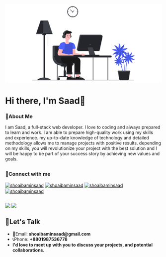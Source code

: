 ![GitHub Logo](/github-01.png)
# Hi there, I'm Saad👋

### 📖About Me

I am Saad, a full-stack web developer. I love to coding and always prepared to learn and work. I am able to prepare high-quality work using my skills and experience. my up-to-date knowledge of technology and detailed methodology allows me to manage projects with positive results. depending on my skills, you will revolutionize your project with the best solution and I will be happy to be part of your success story by achieving new values and goals.

##

### 🔗Connect with me
<a href="https://twitter.com/shoaibaminsaad" target="blank"><img align="center" src="https://raw.githubusercontent.com/rahuldkjain/github-profile-readme-generator/master/src/images/icons/Social/twitter.svg" alt="shoaibaminsaad" height="30" width="40" /></a>
<a href="https://linkedin.com/in/shoaibaminsaad" target="blank"><img align="center" src="https://raw.githubusercontent.com/rahuldkjain/github-profile-readme-generator/master/src/images/icons/Social/linked-in-alt.svg" alt="shoaibaminsaad" height="30" width="40" /></a>
<a href="https://fb.com/shoaibaminsaad" target="blank"><img align="center" src="https://raw.githubusercontent.com/rahuldkjain/github-profile-readme-generator/master/src/images/icons/Social/facebook.svg" alt="shoaibaminsaad" height="30" width="40" /></a>
<a href="https://instagram.com/shoaibaminsaad" target="blank"><img align="center" src="https://raw.githubusercontent.com/rahuldkjain/github-profile-readme-generator/master/src/images/icons/Social/instagram.svg" alt="shoaibaminsaad" height="30" width="40" /></a>
</p>

##

<img src="https://github-readme-stats.vercel.app/api?username=shoaibaminsaad&&show_icons=true&title_color=ffffff&icon_color=4D61FC&text_color=ffffff&bg_color=0D1117">

<img src="https://github-readme-stats.vercel.app/api/top-langs/?username=shoaibaminsaad&card_width=500&&show_icons=true&title_color=ffffff&icon_color=bb2acf&text_color=ffffff&bg_color=0D1117">


## 💬Let's Talk

- 📧Email: __shoaibaminsaad@gmail.com__
- 📞Phone: __+8801987536778__
- __I'd love to meet up with you to discuss your projects, and potential collaborations.__

